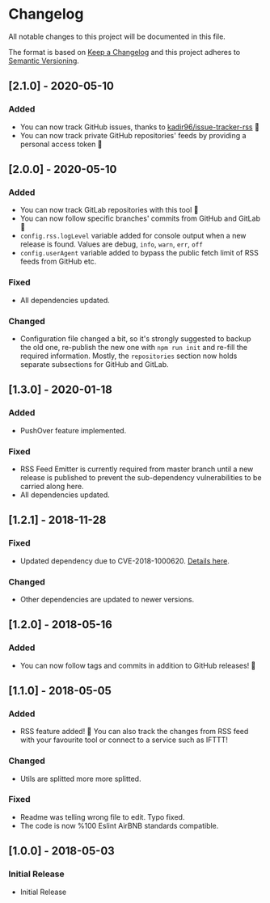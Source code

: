 # Changelog
All notable changes to this project will be documented in this file.

The format is based on [Keep a Changelog](http://keepachangelog.com/en/1.0.0/)
and this project adheres to [Semantic Versioning](http://semver.org/spec/v2.0.0.html).

## [2.1.0] - 2020-05-10
### Added
- You can now track GitHub issues, thanks to [kadir96/issue-tracker-rss](https//github.com/kadir96/issue-tracker-rss) 🎉
- You can now track private GitHub repositories' feeds by providing a personal access token 🎉

## [2.0.0] - 2020-05-10
### Added
- You can now track GitLab repositories with this tool 🎉
- You can now follow specific branches' commits from GitHub and GitLab 🎉
- `config.rss.logLevel` variable added for console output when a new release is found. Values are debug, `info`, `warn`, `err`, `off`
- `config.userAgent` variable added to bypass the public fetch limit of RSS feeds from GitHub etc.

### Fixed
- All dependencies updated.

### Changed
- Configuration file changed a bit, so it's strongly suggested to backup the old one, re-publish the new one with `npm run init` and re-fill the required information. Mostly, the `repositories` section now holds separate subsections for GitHub and GitLab.

## [1.3.0] - 2020-01-18
### Added
- PushOver feature implemented.

### Fixed
- RSS Feed Emitter is currently required from master branch until a new release is published to prevent the sub-dependency vulnerabilities to be carried along here.
- All dependencies updated.

## [1.2.1] - 2018-11-28
### Fixed
- Updated dependency due to CVE-2018-1000620. [Details here](https://github.com/filipedeschamps/rss-feed-emitter/pull/173).

### Changed
- Other dependencies are updated to newer versions.

## [1.2.0] - 2018-05-16
### Added
- You can now follow tags and commits in addition to GitHub releases! 🎉


## [1.1.0] - 2018-05-05
### Added
- RSS feature added! 🎉 You can also track the changes from RSS feed with your favourite tool or connect to a service such as IFTTT!

### Changed
- Utils are splitted more more splitted.

### Fixed
- Readme was telling wrong file to edit. Typo fixed.
- The code is now %100 Eslint AirBNB standards compatible.

## [1.0.0] - 2018-05-03
### Initial Release
- Initial Release
